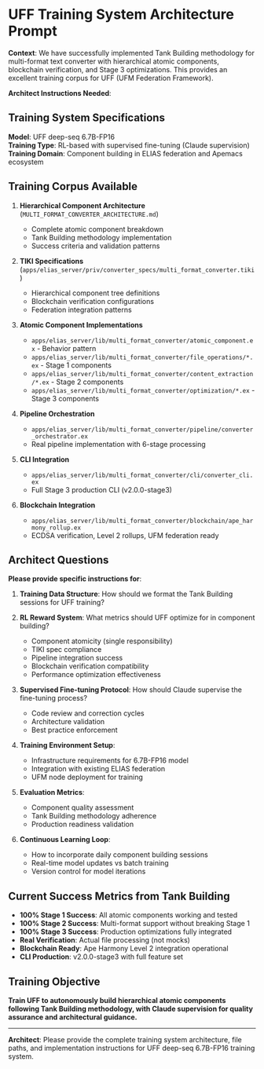 # UFF Training System Architecture Prompt

**Context**: We have successfully implemented Tank Building methodology for multi-format text converter with hierarchical atomic components, blockchain verification, and Stage 3 optimizations. This provides an excellent training corpus for UFF (UFM Federation Framework).

**Architect Instructions Needed**:

## Training System Specifications

**Model**: UFF deep-seq 6.7B-FP16  
**Training Type**: RL-based with supervised fine-tuning (Claude supervision)  
**Training Domain**: Component building in ELIAS federation and Apemacs ecosystem  

## Training Corpus Available

1. **Hierarchical Component Architecture** (`MULTI_FORMAT_CONVERTER_ARCHITECTURE.md`)
   - Complete atomic component breakdown
   - Tank Building methodology implementation
   - Success criteria and validation patterns

2. **TIKI Specifications** (`apps/elias_server/priv/converter_specs/multi_format_converter.tiki`)
   - Hierarchical component tree definitions
   - Blockchain verification configurations
   - Federation integration patterns

3. **Atomic Component Implementations**
   - `apps/elias_server/lib/multi_format_converter/atomic_component.ex` - Behavior pattern
   - `apps/elias_server/lib/multi_format_converter/file_operations/*.ex` - Stage 1 components
   - `apps/elias_server/lib/multi_format_converter/content_extraction/*.ex` - Stage 2 components
   - `apps/elias_server/lib/multi_format_converter/optimization/*.ex` - Stage 3 components

4. **Pipeline Orchestration**
   - `apps/elias_server/lib/multi_format_converter/pipeline/converter_orchestrator.ex`
   - Real pipeline implementation with 6-stage processing

5. **CLI Integration**
   - `apps/elias_server/lib/multi_format_converter/cli/converter_cli.ex`
   - Full Stage 3 production CLI (v2.0.0-stage3)

6. **Blockchain Integration**
   - `apps/elias_server/lib/multi_format_converter/blockchain/ape_harmony_rollup.ex`
   - ECDSA verification, Level 2 rollups, UFM federation ready

## Architect Questions

**Please provide specific instructions for**:

1. **Training Data Structure**: How should we format the Tank Building sessions for UFF training?

2. **RL Reward System**: What metrics should UFF optimize for in component building?
   - Component atomicity (single responsibility)
   - TIKI spec compliance
   - Pipeline integration success
   - Blockchain verification compatibility
   - Performance optimization effectiveness

3. **Supervised Fine-tuning Protocol**: How should Claude supervise the fine-tuning process?
   - Code review and correction cycles
   - Architecture validation
   - Best practice enforcement

4. **Training Environment Setup**: 
   - Infrastructure requirements for 6.7B-FP16 model
   - Integration with existing ELIAS federation
   - UFM node deployment for training

5. **Evaluation Metrics**:
   - Component quality assessment
   - Tank Building methodology adherence
   - Production readiness validation

6. **Continuous Learning Loop**:
   - How to incorporate daily component building sessions
   - Real-time model updates vs batch training
   - Version control for model iterations

## Current Success Metrics from Tank Building

- **100% Stage 1 Success**: All atomic components working and tested
- **100% Stage 2 Success**: Multi-format support without breaking Stage 1
- **100% Stage 3 Success**: Production optimizations fully integrated
- **Real Verification**: Actual file processing (not mocks)
- **Blockchain Ready**: Ape Harmony Level 2 integration operational
- **CLI Production**: v2.0.0-stage3 with full feature set

## Training Objective

**Train UFF to autonomously build hierarchical atomic components following Tank Building methodology, with Claude supervision for quality assurance and architectural guidance.**

---

**Architect**: Please provide the complete training system architecture, file paths, and implementation instructions for UFF deep-seq 6.7B-FP16 training system.